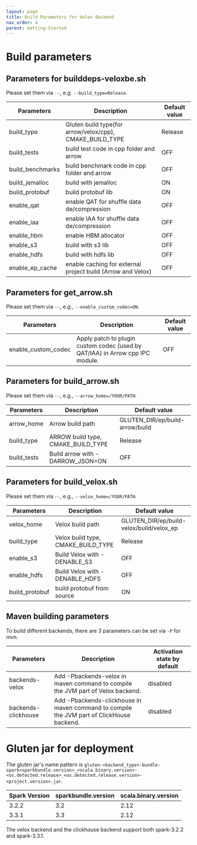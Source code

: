 ```yaml
---
layout: page
title: Build Parameters for Velox Backend
nav_order: 4
parent: Getting-Started
---
```

# Build parameters
## Parameters for builddeps-veloxbe.sh
Please set them via `--`, e.g. `--build_type=Release`.

| Parameters | Description | Default value |
| ---------- | ----------- | ------------- |
| build_type | Gluten build type(for arrow/velox/cpp), CMAKE_BUILD_TYPE  | Release |
| build_tests | build test code in cpp folder and arrow | OFF |
| build_benchmarks | build benchmark code in cpp folder and arrow| OFF |
| build_jemalloc   | build with jemalloc | ON |
| build_protobuf | build protobuf lib    | ON|
| enable_qat | enable QAT for shuffle data de/compression| OFF|
| enable_iaa | enable IAA for shuffle data de/compression| OFF|
| enable_hbm | enable HBM allocator      | OFF|
| enable_s3   | build with s3 lib        | OFF|
| enable_hdfs | build with hdfs lib      | OFF|
| enable_ep_cache | enable caching for external project build (Arrow and Velox) | OFF |

## Parameters for get_arrow.sh
Please set them via `--`, e.g., `--enable_custom_codec=ON`.

| Parameters | Description | Default value |
| ---------- | ----------- | ------------- |
| enable_custom_codec | Apply patch to plugin custom codec (used by QAT/IAA) in Arrow cpp IPC module. | OFF |

## Parameters for build_arrow.sh
Please set them via `--`, e.g., `--arrow_home=/YOUR/PATH`.

| Parameters | Description | Default value |
| ---------- | ----------- | ------------- |
| arrow_home | Arrow build path                          | GLUTEN_DIR/ep/build-arrow/build|
| build_type | ARROW build type, CMAKE_BUILD_TYPE        | Release|
| build_tests | Build arrow with -DARROW_JSON=ON          | OFF           |

## Parameters for build_velox.sh
Please set them via `--`, e.g., `--velox_home=/YOUR/PATH`.

| Parameters | Description | Default value |
| ---------- | ----------- | ------------- |
| velox_home | Velox build path                          | GLUTEN_DIR/ep/build-velox/build/velox_ep|
| build_type | Velox build type, CMAKE_BUILD_TYPE        | Release|
| enable_s3  | Build Velox with -DENABLE_S3              | OFF           |
| enable_hdfs | Build Velox with -DENABLE_HDFS           | OFF           |
| build_protobuf | build protobuf from source            | ON           |

## Maven building parameters
To build different backends, there are 3 parameters can be set via `-P` for mvn.

| Parameters               | Description                                                                                      | Activation state by default |
|--------------------------|--------------------------------------------------------------------------------------------------|-----------------------------|
| backends-velox           | Add -Pbackends-velox in maven command to compile the JVM part of Velox backend.                  | disabled                    |
| backends-clickhouse      | Add -Pbackends-clickhouse in maven command to compile the JVM part of ClickHouse backend.        | disabled                    |

# Gluten jar for deployment

The gluten jar's name pattern is `gluten-<backend_type>-bundle-spark<sparkbundle.version>_<scala.binary.version>-<os.detected.release>_<os.detected.release.version>-<project.version>.jar`.

| Spark Version | sparkbundle.version | scala.binary.version |
| ---------- | ----------- | ------------- |
| 3.2.2 | 3.2 | 2.12 |
| 3.3.1 | 3.3 | 2.12 |

The velox backend and the clickhouse backend support both spark-3.2.2 and spark-3.3.1.

